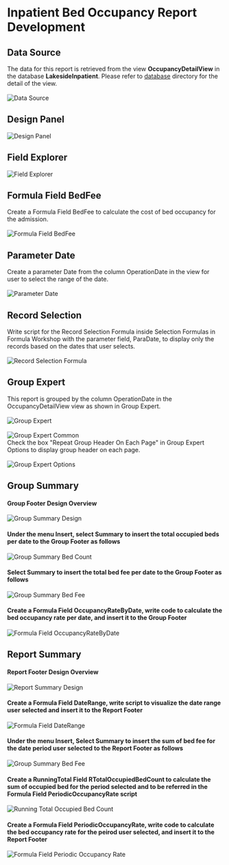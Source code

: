 # Inpatient Bed Occupancy Report Development
## Data Source
The data for this report is retrieved from the view <b>OccupancyDetailView</b> in the database <b>LakesideInpatient</b>. Please refer to <a href='../../'>database</a> directory for the detail of the view.
<br><br>
![Data Source](images/DatabaseExpert.png)
## Design Panel
![Design Panel](images/DesignPanel.png)
## Field Explorer
![Field Explorer](images/FieldExplorer.png)
## Formula Field BedFee
Create a Formula Field BedFee to calculate the cost of bed occupancy for the admission. 
<br><br>
![Formula Field BedFee](images/FormulaField_BedFee.png)
## Parameter Date
Create a parameter Date from the column OperationDate in the view for user to select the range of the date.
<br><br>
![Parameter Date](images/Parameter_ParaDate.png)
## Record Selection
Write script for the Record Selection Formula inside Selection Formulas in Formula Workshop with the parameter field, ParaDate, to display only the records based on the dates that user selects. 
<br><br>
![Record Selection Formula](images/RecordSelection.png)
## Group Expert
This report is grouped by the column OperationDate in the OccupancyDetailView view as shown in Group Expert.
<br><br>
![Group Expert](images/GroupExpert.png)<br><br>
![Group Expert Common](images/GroupExpert_Common.png)
<br>Check the box "Repeat Group Header On Each Page" in Group Expert Options to display group header on each page.
<br><br>![Group Expert Options](images/GroupExpert_Options.png)
## Group Summary
#### Group Footer Design Overview
![Group Summary Design](images/GroupSummary_Design.png)<br>
#### Under the menu Insert, select Summary to insert the total occupied beds per date to the Group Footer as follows
![Group Summary Bed Count](images/GroupSummary_Count.png)<br>
#### Select Summary to insert the total bed fee per date to the Group Footer as follows
![Group Summary Bed Fee](images/GroupSummary_Sum.png)<br>
#### Create a Formula Field OccupancyRateByDate, write code to calculate the bed occupancy rate per date, and insert it to the Group Footer
![Formula Field OccupancyRateByDate](images/FormulaField_OccupancyRateByDate.png)
## Report Summary
#### Report Footer Design Overview
![Report Summary Design](images/ReportSummary_Design.png)<br>
#### Create a Formula Field DateRange, write script to visualize the date range user selected and insert it to the Report Footer
![Formula Field DateRange](images/FormulaField_DateRange.png)<br>
#### Under the menu Insert, Select Summary to insert the sum of bed fee for the date period user selected to the Report Footer as follows
![Group Summary Bed Fee](images/ReportSummary_Sum.png)<br>
#### Create a RunningTotal Field RTotalOccupiedBedCount to calculate the sum of occupied bed for the period selected and to be referred in the Formula Field PeriodicOccupancyRate script
![Running Total Occupied Bed Count](images/RunningTotal_OccupiedBedCount.png)<br>
#### Create a Formula Field PeriodicOccupancyRate, write code to calculate the bed occupancy rate for the peirod user selected, and insert it to the Report Footer
![Formula Field Periodic Occupancy Rate](images/FormulaField_PeriodicOccupancyRate.png)
